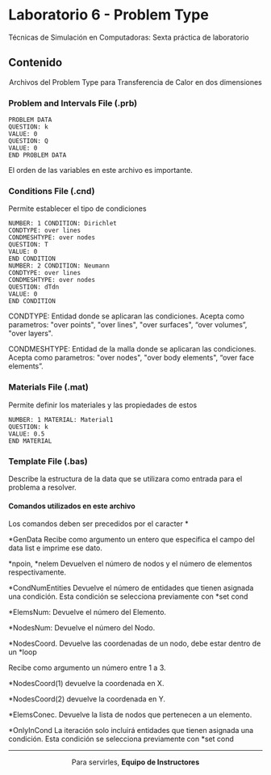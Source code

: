 # Laboratorio 6 - Problem Type
Técnicas de Simulación en Computadoras: Sexta práctica de laboratorio 

## Contenido

<p align="center">Archivos del Problem Type para Transferencia de Calor en dos dimensiones</p>

### Problem and Intervals File (.prb)

```
PROBLEM DATA
QUESTION: k
VALUE: 0
QUESTION: Q
VALUE: 0
END PROBLEM DATA
```

El orden de las variables en este archivo es importante.

### Conditions File (.cnd)

Permite establecer el tipo de condiciones

```
NUMBER: 1 CONDITION: Dirichlet
CONDTYPE: over lines
CONDMESHTYPE: over nodes
QUESTION: T
VALUE: 0
END CONDITION
NUMBER: 2 CONDITION: Neumann
CONDTYPE: over lines
CONDMESHTYPE: over nodes
QUESTION: dTdn
VALUE: 0
END CONDITION
```

CONDTYPE: Entidad donde se aplicaran las condiciones.
Acepta como parametros: "over points", "over lines", "over surfaces", “over volumes”, "over layers". 

CONDMESHTYPE: Entidad de la malla donde se aplicaran las condiciones.
Acepta como parametros: "over nodes", "over body elements", “over face elements”. 

### Materials File (.mat)

Permite definir los materiales y las propiedades de estos

```
NUMBER: 1 MATERIAL: Material1
QUESTION: k
VALUE: 0.5
END MATERIAL
```

### Template File (.bas)

Describe la estructura de la data que se utilizara como entrada para el problema a resolver.

#### Comandos utilizados en este archivo

Los comandos deben ser precedidos por el caracter *

*GenData 
Recibe como argumento un entero que especifica el campo del data list e imprime ese dato.  

*npoin, *nelem 
Devuelven el número de nodos y el número de elementos respectivamente.

*CondNumEntities
Devuelve el número de entidades que tienen asignada una condición.
Esta condición se selecciona previamente con *set cond

*ElemsNum: Devuelve el número del Elemento.

*NodesNum: Devuelve el número del Nodo.

*NodesCoord. 
Devuelve las coordenadas de un nodo, debe estar dentro de un *loop

Recibe como argumento un número entre 1 a 3.

*NodesCoord(1) devuelve la coordenada en X.

*NodesCoord(2) devuelve la coordenada en Y.

*ElemsConec. 
Devuelve la lista de nodos que pertenecen a un elemento.

*OnlyInCond
La iteración solo incluirá entidades que tienen asignada una condición.
Esta condición se selecciona previamente con *set cond

<hr>
<p align="center">Para servirles, <strong>Equipo de Instructores</strong> </p>
